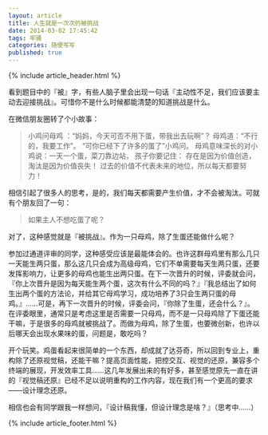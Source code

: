 ```yaml
---
layout: article
title: 人生就是一次次的被挑战
date: 2014-03-02 17:45:42
tags: 牢骚
categories: 随便写写
published: true
---
```


{% include  article_header.html %}

看到题目中的『被』字，有些人脑子里会出现一句话『主动性不足，我们应该要主动去迎接挑战』。可惜你不是什么时候都能清楚的知道挑战是什么。

在微信朋友圈转了个小故事：

> 小鸡问母鸡 ：“妈妈，今天可否不用下蛋，带我出去玩啊”？ 
> 母鸡道：“不行的，我要工作”。
> “可你已经下了许多的蛋了”小鸡问。
> 母鸡意味深长的对小鸡说：一天一个蛋，菜刀靠边站，
> 孩子你要记住：
> 存在是因为价值创造，淘汰是因为价值丧失！
> 过去的价值不代表未来的地位，所以每天都要努力！

相信引起了很多人的思考，是的，我们每天都需要产生价值，才不会被淘汰。可就有个朋友回了一句：

> 如果主人不想吃蛋了呢？

对了，这种感觉就是『被挑战』。作为一只母鸡，除了生蛋还能做什么呢？

参加过通道评审的同学，这种感受应该是最能体会的。也许这群母鸡里有那么几只一天能生两只蛋，那么这几只会成为高级母鸡，它们不单需要每天生两只蛋，还要发挥影响力，让更多的母鸡也能生出两只蛋。在下一次晋升的时候，评委就会问，『你上次晋升是因为每天能生两个蛋，这次有什么不同的吗？』『我总结出了如何生出两个蛋的方法论，并给其它母鸡学习，成功培养了3只会生两只蛋的母鸡。』……可是，再下一次晋升的时候，评委会问，『你除了生蛋，还会什么？』。在评委眼里，通常只是考虑这里是否需要一只母鸡，而不是一只母鸡除了下蛋还能干嘛，于是很多的母鸡就被挑战了。而做为母鸡，除了生蛋，也要微创新，也许以后哪天会出现水果味的蛋，问题是，敢吃吗？

开个玩笑。鸡蛋看起来很简单的一个东西，却成就了达芬奇，所以回到专业上，重构除了还原视觉稿，还能干嘛？提高页面性能，把控交互、视觉的还原，兼容多个终端的展现，开发效率工具……这几年发展出来的有好多，甚至感觉原先一直在讲的『视觉稿还原』已经不足以说明重构的工作内容，现在我们有一个更高的要求——设计理念还原。

相信也会有同学跟我一样想问，『设计稿我懂，但设计理念是啥？』（思考中……）

{% include  article_footer.html %}